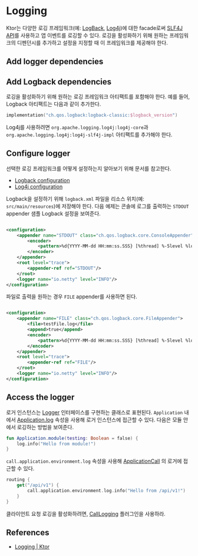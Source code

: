 # Logging

Ktor는 다양한 로깅 프레임워크(예: [LogBack](https://logback.qos.ch/), [Log4j](https://logging.apache.org/log4j))에 대한
facade로써 [SLF4J API](http://www.slf4j.org/)를 사용하고 앱 이벤트를 로깅할 수 있다. 로깅을 활성화하기 위해 원하는 프레임워크의 디펜던시를 추가하고 설정을 지정할 때 이 프레임워크를
제공해야 한다.

## Add logger dependencies

## **Add Logback dependencies**

로깅을 활성화하기 위해 원하는 로깅 프레임워크 아티팩트를 포함해야 한다. 예를 들어, Logback 아티팩트는 다음과 같이 추가한다.

```kotlin
implementation("ch.qos.logback:logback-classic:$logback_version")
```

Log4j를 사용하려면 `org.apache.logging.log4j:log4j-core`과 `org.apache.logging.log4j:log4j-slf4j-impl` 아티팩트를 추가해야 한다.

## Configure logger

선택한 로깅 프레임워크를 어떻게 설정하는지 알아보기 위해 문서를 참고한다.

* [Logback configuration](http://logback.qos.ch/manual/configuration.html)
* [Log4j configuration](https://logging.apache.org/log4j/2.x/manual/configuration.html)

Logback을 설정하기 위해 `logback.xml` 파일을 리소스 위치(예: `src/main/resources`)에 저장해야 한다. 다음 예제는 콘솔에 로그를 출력하는 `STDOUT` appender 샘플
Logback 설정을 보여준다.

```xml

<configuration>
    <appender name="STDOUT" class="ch.qos.logback.core.ConsoleAppender">
        <encoder>
            <pattern>%d{YYYY-MM-dd HH:mm:ss.SSS} [%thread] %-5level %logger{36} - %msg%n</pattern>
        </encoder>
    </appender>
    <root level="trace">
        <appender-ref ref="STDOUT"/>
    </root>
    <logger name="io.netty" level="INFO"/>
</configuration>
```

파일로 출력을 원하는 경우 `FILE` appender를 사용하면 된다.

```xml

<configuration>
    <appender name="FILE" class="ch.qos.logback.core.FileAppender">
        <file>testFile.log</file>
        <append>true</append>
        <encoder>
            <pattern>%d{YYYY-MM-dd HH:mm:ss.SSS} [%thread] %-5level %logger{36} - %msg%n</pattern>
        </encoder>
    </appender>
    <root level="trace">
        <appender-ref ref="FILE"/>
    </root>
    <logger name="io.netty" level="INFO"/>
</configuration>
```

## **Access the logger**

로거 인스턴스는 [Logger](http://www.slf4j.org/api/org/slf4j/Logger.html) 인터페이스를 구현하는 클래스로 표현된다. `Application`
내에서 [Application.log](https://api.ktor.io/ktor-server/ktor-server-core/ktor-server-core/io.ktor.application/log.html)
속성을 사용해 로거 인스턴스에 접근할 수 있다. 다음은 모듈 안에서 로깅하는 방법을 보여준다.

```kotlin
fun Application.module(testing: Boolean = false) {
    log.info("Hello from module!")
}
```

`call.application.environment.log` 속성을
사용해 [ApplicationCall](https://api.ktor.io/ktor-server/ktor-server-core/ktor-server-core/io.ktor.application/-application-call/index.html)
의 로거에 접근할 수 있다.

```kotlin
routing {
    get("/api/v1") {
        call.application.environment.log.info("Hello from /api/v1!")
    }
}
```

클라이언트 요청 로깅을 활성화하려면, [CallLogging](https://ktor.io/docs/call-logging.html) 플러그인을 사용하라.

## References

* [Logging | Ktor](https://ktor.io/docs/logging.html)